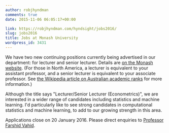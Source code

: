 ```yaml
---
author: robjhyndman
comments: true
date: 2015-11-06 06:05:17+00:00

link: https://robjhyndman.com/hyndsight/jobs2016/
slug: jobs2016
title: Jobs at Monash University
wordpress_id: 3431
---
```


We have two new continuing positions currently being advertised in our department: for lecturer and senior lecturer. Details are [on the Monash website](http://www.jobs-monash.jxt.net.au/academic-jobs/lecturer-senior-lecturer-econometrics-/481979). (For those in North America, a lecturer is equivalent to your assistant professor, and a senior lecturer is equivalent to your associate professor. See [the Wikipedia article on Australian academic ranks](https://en.wikipedia.org/wiki/Academic_ranks_(Australia_and_New_Zealand)) for more information.)

Although the title says "Lecturer/Senior Lecturer (Econometrics)", we are interested in a wider range of candidates including statistics and machine learning. I'd particularly like to see strong candidates in computational statistics and machine learning, to add to our growing strength in this area.

Applications close on 20 January 2016. Please direct enquiries to [Professor Farshid Vahid](https://monash.edu/research/people/profiles/profile.html?sid=35633&pid=5204).
